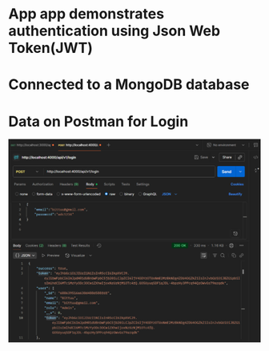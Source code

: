 # App app demonstrates authentication using Json Web Token(JWT)
# Connected to a MongoDB database
# Data on Postman for Login
![alt text](./assets/image.png)